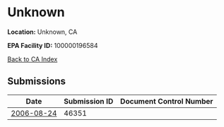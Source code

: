 # Unknown

**Location:** Unknown, CA

**EPA Facility ID:** 100000196584

[Back to CA Index](../../index.md)

## Submissions

| Date | Submission ID | Document Control Number |
|------|--------------|-------------------------|
| [2006-08-24](submissions/46351.md) | 46351 |  |
